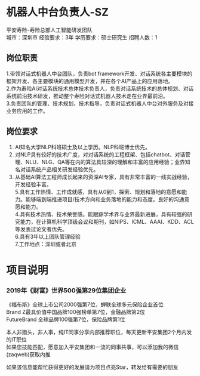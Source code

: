 # 机器人中台负责人-SZ
平安寿险-寿险总部人工智能研发团队  
城市：深圳市 经验要求：3年 学历要求：硕士研究生  招聘人数：1

## 岗位职责
1.带领对话式机器人中台团队，负责bot framework开发、对话系统各主要模块的框架开发、各主要模块的通用模型开发，并在各个AI产品上的应用落地。   
2.作为寿险AI对话系统技术总体技术负责人，负责对话系统技术的总体规划、对话系统前沿技术研发，推动整个寿险对话式机器人技术走在业界最前沿。   
3.负责团队的管理、技术规划、技术指导，负责对话式机器人中台对外服务及对接业务应用的工作。

## 岗位要求
1.  AI知名大学NLP科班硕士及以上学历。NLP科班博士优先。   
2. 对NLP具有较好的技术广度，对对话系统的工程框架、包括chatbot、对话管理、NLU、NLG、QA等在内的算法具较深的理解和丰富的应用经验；业界知名对话系统产品相关研发经验优先。   
3. 从基础AI算法工程师成长起来的资深AI专家，具有非常丰富的一线实战经验，开发经验丰富。   
5.具有工作热情、工作成就感，具有从0到1，探索、规划和落地的意愿和能力。能够端到端推进项目/技术方向和业务落地的能力和态度。良好的沟通意愿和能力。   
4.具有技术热情、技术荣誉感。能跟踪学术界与业界最新进展，具有较强的研究能力，在计算机科学顶级会议和期刊，如NIPS、ICML、AAAI、KDD、ACL等发表过论文者优先。   
6.具有3年以上团队管理经验   
7.工作地点：深圳或者北京

# 项目说明

### 2019年《财富》世界500强第29位集团企业
《福布斯》全球上市公司2000强第7位，蝉联全球多元保险企业首位  
Brand Z最具价值中国品牌100强榜单第7位，金融品牌第2位  
FutureBrand 全球品牌100强第7位，保险品牌第1位

本人非猎头，非人事，纯IT同事分享内部推荐职位，每天更新平安集团2个月内发的IT职位  
如果您技能匹配，愿意加入平安集团和一流的同事共事，可以添加我的微信(zaqweb)获取内推 

如果该信息能帮忙获得更好的发展请为项目点亮Star，转发给有需要的朋友




